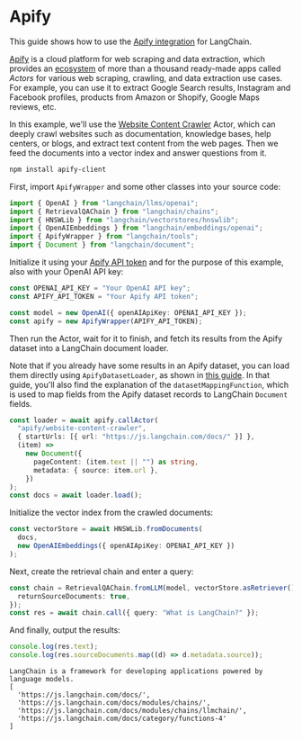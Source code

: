 # Apify

This guide shows how to use the [Apify integration](../../../../ecosystem/apify.md) for LangChain.

[Apify](https://apify.com) is a cloud platform for web scraping and data extraction,
which provides an [ecosystem](https://apify.com/store) of more than a thousand
ready-made apps called _Actors_ for various web scraping, crawling, and data extraction use cases.
For example, you can use it to extract Google Search results, Instagram and Facebook profiles, products from Amazon or Shopify, Google Maps reviews, etc.

In this example, we'll use the [Website Content Crawler](https://apify.com/apify/website-content-crawler) Actor,
which can deeply crawl websites such as documentation, knowledge bases, help centers, or blogs,
and extract text content from the web pages. Then we feed the documents into a vector index and answer questions from it.

```bash npm2yarn
npm install apify-client
```

First, import `ApifyWrapper` and some other classes into your source code:

```ts
import { OpenAI } from "langchain/llms/openai";
import { RetrievalQAChain } from "langchain/chains";
import { HNSWLib } from "langchain/vectorstores/hnswlib";
import { OpenAIEmbeddings } from "langchain/embeddings/openai";
import { ApifyWrapper } from "langchain/tools";
import { Document } from "langchain/document";
```

Initialize it using your [Apify API token](https://console.apify.com/account/integrations) and for the purpose of this example, also with your OpenAI API key:

```ts
const OPENAI_API_KEY = "Your OpenAI API key";
const APIFY_API_TOKEN = "Your Apify API token";

const model = new OpenAI({ openAIApiKey: OPENAI_API_KEY });
const apify = new ApifyWrapper(APIFY_API_TOKEN);
```

Then run the Actor, wait for it to finish, and fetch its results from the Apify dataset into a LangChain document loader.

Note that if you already have some results in an Apify dataset, you can load them directly using `ApifyDatasetLoader`, as shown in [this guide](../../../indexes/document_loaders/examples/web_loaders/apify_dataset.md). In that guide, you'll also find the explanation of the `datasetMappingFunction`, which is used to map fields from the Apify dataset records to LangChain `Document` fields.

```ts
const loader = await apify.callActor(
  "apify/website-content-crawler",
  { startUrls: [{ url: "https://js.langchain.com/docs/" }] },
  (item) =>
    new Document({
      pageContent: (item.text || "") as string,
      metadata: { source: item.url },
    })
);
const docs = await loader.load();
```

Initialize the vector index from the crawled documents:

```ts
const vectorStore = await HNSWLib.fromDocuments(
  docs,
  new OpenAIEmbeddings({ openAIApiKey: OPENAI_API_KEY })
);
```

Next, create the retrieval chain and enter a query:

```ts
const chain = RetrievalQAChain.fromLLM(model, vectorStore.asRetriever(), {
  returnSourceDocuments: true,
});
const res = await chain.call({ query: "What is LangChain?" });
```

And finally, output the results:

```ts
console.log(res.text);
console.log(res.sourceDocuments.map((d) => d.metadata.source));
```

```
LangChain is a framework for developing applications powered by language models.
[
  'https://js.langchain.com/docs/',
  'https://js.langchain.com/docs/modules/chains/',
  'https://js.langchain.com/docs/modules/chains/llmchain/',
  'https://js.langchain.com/docs/category/functions-4'
]
```
